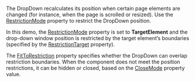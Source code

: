 The DropDown recalculates its position when certain page elements are changed (for instance, when the page is scrolled or resized).  Use the [RestrictionMode](https://docs.devexpress.com/Blazor/DevExpress.Blazor.DxDropDown.RestrictionMode) property to restrict the DropDown position. 

In this demo, the [RestrictionMode](https://docs.devexpress.com/Blazor/DevExpress.Blazor.DxDropDown.RestrictionMode) property is set to **TargetElement** and the drop-down window position is restricted by the target element’s boundaries (specified by the [RestrictionTarget](https://docs.devexpress.com/Blazor/DevExpress.Blazor.DxDropDown.RestrictionTarget) property).

The [FitToRestriction](https://docs.devexpress.com/Blazor/DevExpress.Blazor.DxDropDown.FitToRestriction) property specifies whether the DropDown can overlap restriction boundaries. When the component does not meet the position restrictions, it can be hidden or closed, based on the [CloseMode](https://docs.devexpress.com/Blazor/DevExpress.Blazor.DxDropDown.CloseMode) property value.